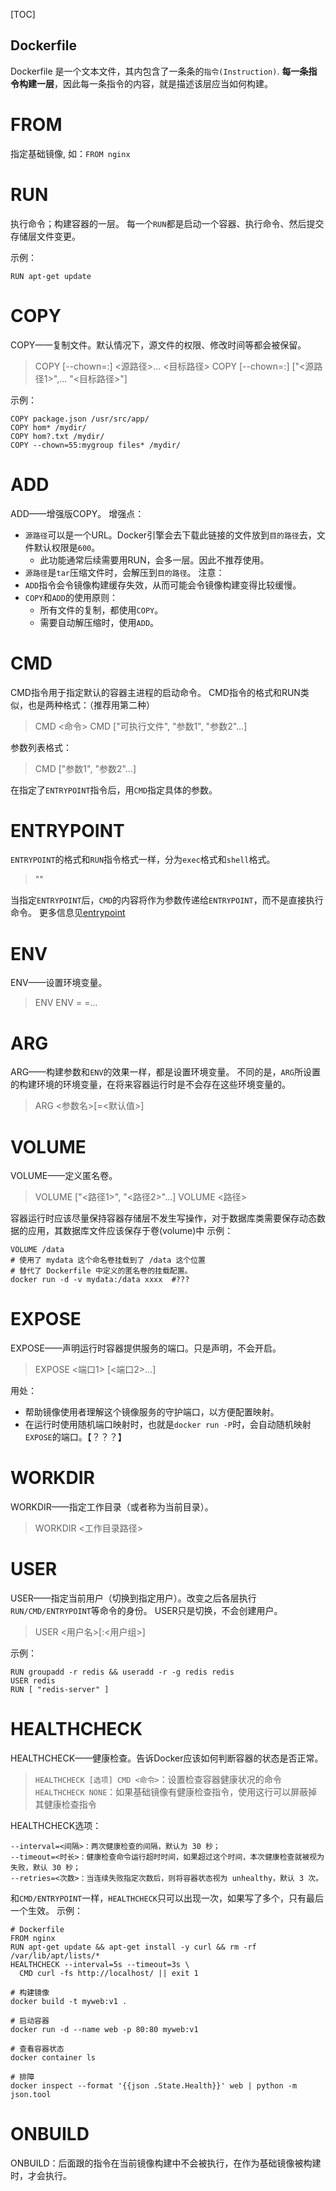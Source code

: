 
[TOC]

Dockerfile
---

Dockerfile 是一个文本文件，其内包含了一条条的`指令(Instruction)`.
**每一条指令构建一层**，因此每一条指令的内容，就是描述该层应当如何构建。

# FROM
指定基础镜像, 如：`FROM nginx`

# RUN
执行命令；构建容器的一层。
每一个`RUN`都是启动一个容器、执行命令、然后提交存储层文件变更。

示例：
```
RUN apt-get update
```

# COPY
COPY——复制文件。默认情况下，源文件的权限、修改时间等都会被保留。

> COPY [--chown=<user>:<group>] <源路径>... <目标路径>
> COPY [--chown=<user>:<group>] ["<源路径1>",... "<目标路径>"]

示例：
```
COPY package.json /usr/src/app/
COPY hom* /mydir/
COPY hom?.txt /mydir/
COPY --chown=55:mygroup files* /mydir/
```

# ADD
ADD——增强版COPY。
增强点：
* `源路径`可以是一个URL。Docker引擎会去下载此链接的文件放到`目的路径`去，文件默认权限是`600`。
    * 此功能通常后续需要用RUN，会多一层。因此不推荐使用。
* `源路径`是`tar`压缩文件时，会解压到`目的路径`。
注意：
* `ADD`指令会令镜像构建缓存失效，从而可能会令镜像构建变得比较缓慢。
* `COPY`和`ADD`的使用原则：
    * 所有文件的复制，都使用`COPY`。
    * 需要自动解压缩时，使用`ADD`。

# CMD
CMD指令用于指定默认的容器主进程的启动命令。
CMD指令的格式和RUN类似，也是两种格式：（推荐用第二种）
> CMD <命令>
> CMD ["可执行文件", "参数1", "参数2"...]

参数列表格式：
> CMD ["参数1", "参数2"...]

在指定了`ENTRYPOINT`指令后，用`CMD`指定具体的参数。

# ENTRYPOINT
`ENTRYPOINT`的格式和`RUN`指令格式一样，分为`exec`格式和`shell`格式。

> <ENTRYPOINT> "<CMD>"

当指定`ENTRYPOINT`后，`CMD`的内容将作为参数传递给`ENTRYPOINT`，而不是直接执行命令。
更多信息见[entrypoint](https://yeasy.gitbooks.io/docker_practice/image/dockerfile/entrypoint.html)

# ENV
ENV——设置环境变量。
> ENV <key> <value>
> ENV <key1>=<value1> <key2>=<value2>...

# ARG
ARG——构建参数和`ENV`的效果一样，都是设置环境变量。
不同的是，`ARG`所设置的构建环境的环境变量，在将来容器运行时是不会存在这些环境变量的。
> ARG <参数名>[=<默认值>]

# VOLUME
VOLUME——定义匿名卷。
> VOLUME ["<路径1>", "<路径2>"...]
> VOLUME <路径>

容器运行时应该尽量保持容器存储层不发生写操作，对于数据库类需要保存动态数据的应用，其数据库文件应该保存于卷(volume)中
示例：
```
VOLUME /data
# 使用了 mydata 这个命名卷挂载到了 /data 这个位置
# 替代了 Dockerfile 中定义的匿名卷的挂载配置。
docker run -d -v mydata:/data xxxx  #???
```

# EXPOSE
EXPOSE——声明运行时容器提供服务的端口。只是声明，不会开启。
> EXPOSE <端口1> [<端口2>...]

用处：
* 帮助镜像使用者理解这个镜像服务的守护端口，以方便配置映射。
* 在运行时使用随机端口映射时，也就是`docker run -P`时，会自动随机映射`EXPOSE`的端口。【？？？】

# WORKDIR
WORKDIR——指定工作目录（或者称为当前目录）。
> WORKDIR <工作目录路径>

# USER
USER——指定当前用户（切换到指定用户）。改变之后各层执行`RUN/CMD/ENTRYPOINT`等命令的身份。
USER只是切换，不会创建用户。
> USER <用户名>[:<用户组>]

示例：
```
RUN groupadd -r redis && useradd -r -g redis redis
USER redis
RUN [ "redis-server" ]
```

# HEALTHCHECK
HEALTHCHECK——健康检查。告诉Docker应该如何判断容器的状态是否正常。
> `HEALTHCHECK [选项] CMD <命令>`：设置检查容器健康状况的命令
> `HEALTHCHECK NONE`：如果基础镜像有健康检查指令，使用这行可以屏蔽掉其健康检查指令

HEALTHCHECK选项：
```
--interval=<间隔>：两次健康检查的间隔，默认为 30 秒；
--timeout=<时长>：健康检查命令运行超时时间，如果超过这个时间，本次健康检查就被视为失败，默认 30 秒；
--retries=<次数>：当连续失败指定次数后，则将容器状态视为 unhealthy，默认 3 次。
```
和`CMD/ENTRYPOINT`一样，`HEALTHCHECK`只可以出现一次，如果写了多个，只有最后一个生效。
示例：
```
# Dockerfile
FROM nginx
RUN apt-get update && apt-get install -y curl && rm -rf /var/lib/apt/lists/*
HEALTHCHECK --interval=5s --timeout=3s \
  CMD curl -fs http://localhost/ || exit 1

# 构建镜像
docker build -t myweb:v1 .

# 启动容器
docker run -d --name web -p 80:80 myweb:v1

# 查看容器状态
docker container ls

# 排障
docker inspect --format '{{json .State.Health}}' web | python -m json.tool
```

# ONBUILD
ONBUILD：后面跟的指令在当前镜像构建中不会被执行，在作为基础镜像被构建时，才会执行。

